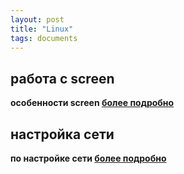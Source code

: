 ```yaml
---
layout: post
title: "Linux"
tags: documents
---
```

## работа с screen

**особенности screen [более подробно](/pages/linuxcfg-app-screen/)**

## настройка сети

**по настройке сети [более подробно](/pages/linuxcfg-network/)**